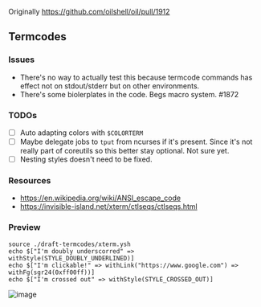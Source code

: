 Originally https://github.com/oilshell/oil/pull/1912

## Termcodes

### Issues
- There's no way to actually test this because termcode commands has effect not on stdout/stderr but on other environments. 
- There's some biolerplates in the code. Begs macro system.
 #1872

### TODOs
- [ ] Auto adapting colors with `$COLORTERM`
- [ ] Maybe delegate jobs to `tput` from ncurses if it's present. Since it's not really part of coreutils so this better stay optional. Not sure yet. 
- [ ] Nesting styles doesn't need to be fixed. 

### Resources 
- https://en.wikipedia.org/wiki/ANSI_escape_code
- https://invisible-island.net/xterm/ctlseqs/ctlseqs.html

### Preview

```
source ./draft-termcodes/xterm.ysh 
echo $["I'm doubly underscorred" => withStyle(STYLE_DOUBLY_UNDERLINED)]
echo $["I'm clickable!" => withLink("https://www.google.com") => withFg(sgr24(0xff00ff))]
echo $["I'm crossed out" => withStyle(STYLE_CROSSED_OUT)]
```

![image](https://github.com/oilshell/oil/assets/12870742/807389e0-b75f-4372-9938-f34ee81bbe87)

